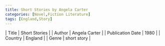 ```yaml
---
title: Short Stories by Angela Carter
categories: [Novel,Fiction Literature]
tags: [England,Story]
---     
```

| Title | Short Stories  |
| Author |  Angela Carter  |
| Publication Date | 1980   |
| Country | England |
| Genre | short story  |
        